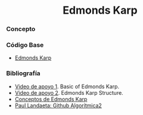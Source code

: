<h1 align="center"> Edmonds Karp </h1>

### Concepto 



### Código Base
- [Edmonds Karp](https://github.com/PabloAcker/Algoritmica/blob/main/Cap4%20Teor%C3%ADa%20de%20Grafos/Algoritmo%20Edmonds%20Karp/edmondsKarp.cpp)

### Bibliografía
- [Video de apoyo 1](https://www.youtube.com/watch?v=RppuJYwlcI8). Basic of Edmonds Karp.
- [Video de apoyo 2](https://www.youtube.com/watch?v=GiN3jRdgxU4). Edmonds Karp Structure.
- [Conceptos de Edmonds Karp]()
- [Paul Landaeta: Github Algorítmica2](https://github.com/PaulLandaeta/algoritmica2/tree/master/contenido/Teoria%20de%20Grafos/Edmonds_Karp)

